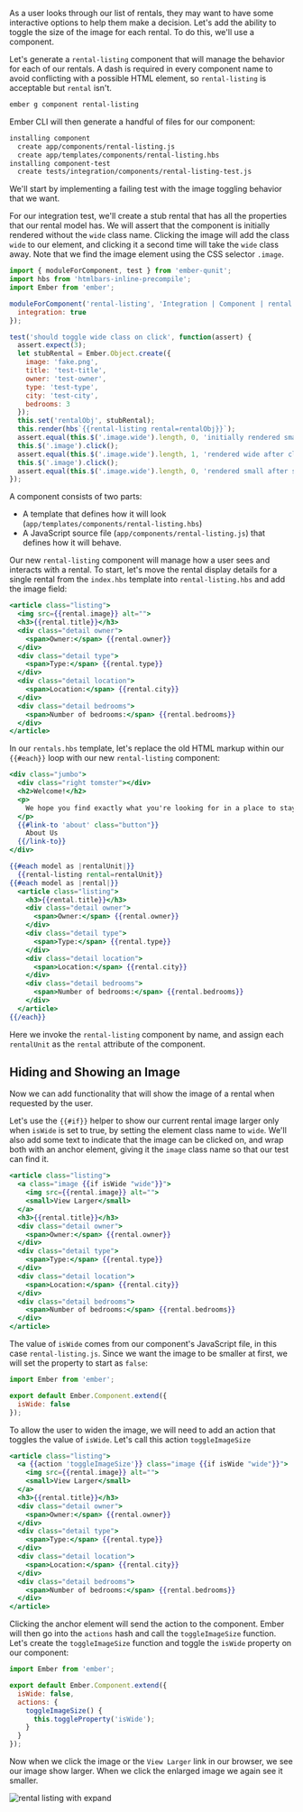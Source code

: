 As a user looks through our list of rentals, they may want to have some interactive options to help them make a decision.
Let's add the ability to toggle the size of the image for each rental.
To do this, we'll use a component.

Let's generate a `rental-listing` component that will manage the behavior for each of our rentals.
A dash is required in every component name to avoid conflicting with a possible HTML element,
so `rental-listing` is acceptable but `rental` isn't.

```bash
ember g component rental-listing
```

Ember CLI will then generate a handful of files for our component:


```bash
installing component
  create app/components/rental-listing.js
  create app/templates/components/rental-listing.hbs
installing component-test
  create tests/integration/components/rental-listing-test.js
```

We'll start by implementing a failing test with the image toggling behavior that we want.

For our integration test, we'll create a stub rental that has all the properties that our rental model has.
We will assert that the component is initially rendered without the `wide` class name. Clicking the image will add the class `wide` to our element, and clicking it a second time will take the `wide` class away.
Note that we find the image element using the CSS selector `.image`.

```javascript {data-filename=tests/integration/components/rental-listing-test.js}
import { moduleForComponent, test } from 'ember-qunit';
import hbs from 'htmlbars-inline-precompile';
import Ember from 'ember';

moduleForComponent('rental-listing', 'Integration | Component | rental listing', {
  integration: true
});

test('should toggle wide class on click', function(assert) {
  assert.expect(3);
  let stubRental = Ember.Object.create({
    image: 'fake.png',
    title: 'test-title',
    owner: 'test-owner',
    type: 'test-type',
    city: 'test-city',
    bedrooms: 3
  });
  this.set('rentalObj', stubRental);
  this.render(hbs`{{rental-listing rental=rentalObj}}`);
  assert.equal(this.$('.image.wide').length, 0, 'initially rendered small');
  this.$('.image').click();
  assert.equal(this.$('.image.wide').length, 1, 'rendered wide after click');
  this.$('.image').click();
  assert.equal(this.$('.image.wide').length, 0, 'rendered small after second click');
});
```

A component consists of two parts:

* A template that defines how it will look (`app/templates/components/rental-listing.hbs`)
* A JavaScript source file (`app/components/rental-listing.js`) that defines how it will behave.

Our new `rental-listing` component will manage how a user sees and interacts with a rental.
To start, let's move the rental display details for a single rental from the `index.hbs` template into `rental-listing.hbs` and add the image field:

```handlebars {data-filename=app/templates/components/rental-listing.hbs data-diff="+2"}
<article class="listing">
  <img src={{rental.image}} alt="">
  <h3>{{rental.title}}</h3>
  <div class="detail owner">
    <span>Owner:</span> {{rental.owner}}
  </div>
  <div class="detail type">
    <span>Type:</span> {{rental.type}}
  </div>
  <div class="detail location">
    <span>Location:</span> {{rental.city}}
  </div>
  <div class="detail bedrooms">
    <span>Number of bedrooms:</span> {{rental.bedrooms}}
  </div>
</article>
```

In our `rentals.hbs` template, let's replace the old HTML markup within our `{{#each}}` loop
with our new `rental-listing` component:

```handlebars {data-filename=app/templates/rentals.hbs data-diff="+13,+14,-15,-16,-17,-18,-19,-20,-21,-22,-23,-24,-25,-26,-27,-28,-29,-30"}
<div class="jumbo">
  <div class="right tomster"></div>
  <h2>Welcome!</h2>
  <p>
    We hope you find exactly what you're looking for in a place to stay.
  </p>
  {{#link-to 'about' class="button"}}
    About Us
  {{/link-to}}
</div>

{{#each model as |rentalUnit|}}
  {{rental-listing rental=rentalUnit}}
{{#each model as |rental|}}
  <article class="listing">
    <h3>{{rental.title}}</h3>
    <div class="detail owner">
      <span>Owner:</span> {{rental.owner}}
    </div>
    <div class="detail type">
      <span>Type:</span> {{rental.type}}
    </div>
    <div class="detail location">
      <span>Location:</span> {{rental.city}}
    </div>
    <div class="detail bedrooms">
      <span>Number of bedrooms:</span> {{rental.bedrooms}}
    </div>
  </article>
{{/each}}
```
Here we invoke the `rental-listing` component by name, and assign each `rentalUnit` as the `rental` attribute of the component.

## Hiding and Showing an Image

Now we can add functionality that will show the image of a rental when requested by the user.

Let's use the `{{#if}}` helper to show our current rental image larger only when `isWide` is set to true, by setting the element class name to `wide`. We'll also add some text to indicate that the image can be clicked on, and wrap both with an anchor element, giving it the `image` class name so that our test can find it.

```handlebars {data-filename=app/templates/components/rental-listing.hbs data-diff="+2,+4,+5"}
<article class="listing">
  <a class="image {{if isWide "wide"}}">
    <img src={{rental.image}} alt="">
    <small>View Larger</small>
  </a>
  <h3>{{rental.title}}</h3>
  <div class="detail owner">
    <span>Owner:</span> {{rental.owner}}
  </div>
  <div class="detail type">
    <span>Type:</span> {{rental.type}}
  </div>
  <div class="detail location">
    <span>Location:</span> {{rental.city}}
  </div>
  <div class="detail bedrooms">
    <span>Number of bedrooms:</span> {{rental.bedrooms}}
  </div>
</article>
```

The value of `isWide` comes from our component's JavaScript file, in this case `rental-listing.js`.
Since we want the image to be smaller at first, we will set the property to start as `false`:

```javascript {data-filename=app/components/rental-listing.js data-diff="+4"}
import Ember from 'ember';

export default Ember.Component.extend({
  isWide: false
});
```

To allow the user to widen the image, we will need to add an action that toggles the value of `isWide`.
Let's call this action `toggleImageSize`

```handlebars {data-filename=app/templates/components/rental-listing.hbs data-diff="+2"}
<article class="listing">
  <a {{action 'toggleImageSize'}} class="image {{if isWide "wide"}}">
    <img src={{rental.image}} alt="">
    <small>View Larger</small>
  </a>
  <h3>{{rental.title}}</h3>
  <div class="detail owner">
    <span>Owner:</span> {{rental.owner}}
  </div>
  <div class="detail type">
    <span>Type:</span> {{rental.type}}
  </div>
  <div class="detail location">
    <span>Location:</span> {{rental.city}}
  </div>
  <div class="detail bedrooms">
    <span>Number of bedrooms:</span> {{rental.bedrooms}}
  </div>
</article>
```

Clicking the anchor element will send the action to the component.
Ember will then go into the `actions` hash and call the `toggleImageSize` function.
Let's create the `toggleImageSize` function and toggle the `isWide` property on our component:

```javascript {data-filename=app/components/rental-listing.js data-diff="+5,+6,+7,+8,+9"}
import Ember from 'ember';

export default Ember.Component.extend({
  isWide: false,
  actions: {
    toggleImageSize() {
      this.toggleProperty('isWide');
    }
  }
});
```

Now when we click the image or the `View Larger` link in our browser, we  see our image show larger.
When we click the enlarged image we again see it smaller.

![rental listing with expand](/images/simple-component/styled-rental-listings.png)
